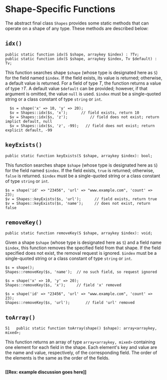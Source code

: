 # Shape-Specific Functions

The abstract final class `Shapes` provides some static methods that can operate on a shape of any type. These methods are described below:

## `idx()`

```hack
public static function idx(S $shape, arraykey $index) : ?Tv; 
public static function idx(S $shape, arraykey $index, Tv $default) : Tv; 
```

This function searches shape `$shape` (whose type is designated here as `S`) for the field named `$index`. If the field exists, its value is returned; otherwise, a default value is returned. For a field of type *T*, the function returns a value of type `?`*T*. A default value `$default` can be provided; however, if that argument is omitted, the value `null` is used. `$index` must be a single-quoted string or a class constant of type `string` or `int`.

```hack
  $s = shape('x' => 10, 'y' => 20);
  $v = Shapes::idx($s, 'x');      // field exists, return 10
  $v = Shapes::idx($s, 'z');		  // field does not exist; return implict default, null
  $v = Shapes::idx($s, 'z', -99);	// field does not exist; return explicit default, -99
```

## `keyExists()`

```hack
public static function keyExists(S $shape, arraykey $index): bool; 
```

This function searches shape `$shape` (whose type is designated here as `S`) for the field named `$index`. If the field exists, `true` is returned; otherwise, `false` is returned. `$index` must be a single-quoted string or a class constant of type `string` or `int`.

```hack
$s = shape('id' => "23456", 'url' => "www.example.com", 'count' => 23);
$v = Shapes::keyExists($s, 'url');		// field exists, return true
$v = Shapes::keyExists($s, 'name');		// does not exist, return false
```

## `removeKey()`

```hack
public static function removeKey(S $shape, arraykey $index): void; 
```

Given a shape `$shape` (whose type is designated here as `S`) and a field name `$index`, this function removes the specified field from that shape. If the field specified does not exist, the removal request is ignored. `$index` must be a single-quoted string or a class constant of type `string` or `int`.

```hack
$s = shape();
Shapes::removeKey($s, 'name');	// no such field, so request ignored

$s = shape('x' => 10, 'y' => 20);
Shapes::removeKey($s, 'x');   	// field 'x' removed

$s = shape('id' => "23456", 'url' => "www.example.com", 'count' => 23);
Shapes::removeKey($s, 'url');		// field 'url' removed
```

## `toArray()`

```hack
51   public static function toArray(shape() $shape): array<arraykey, mixed>; 
```

This function returns an array of type `array<arraykey, mixed>` containing one element for each field in the shape. Each element's key and value are the name and value, respectively, of the corresponding field. The order of the elements is the same as the order of the fields.


```hack
```

**[[Rex: example discussion goes here]]**
